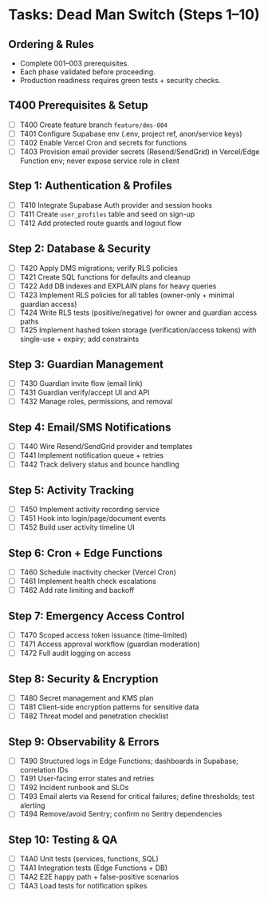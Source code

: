 # Tasks: Dead Man Switch (Steps 1–10)

## Ordering & Rules

- Complete 001–003 prerequisites.
- Each phase validated before proceeding.
- Production readiness requires green tests + security checks.

## T400 Prerequisites & Setup

- [ ] T400 Create feature branch `feature/dms-004`
- [ ] T401 Configure Supabase env (.env, project ref, anon/service keys)
- [ ] T402 Enable Vercel Cron and secrets for functions
- [ ] T403 Provision email provider secrets (Resend/SendGrid) in Vercel/Edge Function env; never expose service role in client

## Step 1: Authentication & Profiles

- [ ] T410 Integrate Supabase Auth provider and session hooks
- [ ] T411 Create `user_profiles` table and seed on sign-up
- [ ] T412 Add protected route guards and logout flow

## Step 2: Database & Security

- [ ] T420 Apply DMS migrations; verify RLS policies
- [ ] T421 Create SQL functions for defaults and cleanup
- [ ] T422 Add DB indexes and EXPLAIN plans for heavy queries
- [ ] T423 Implement RLS policies for all tables (owner-only + minimal guardian access)
- [ ] T424 Write RLS tests (positive/negative) for owner and guardian access paths
- [ ] T425 Implement hashed token storage (verification/access tokens) with single-use + expiry; add constraints

## Step 3: Guardian Management

- [ ] T430 Guardian invite flow (email link)
- [ ] T431 Guardian verify/accept UI and API
- [ ] T432 Manage roles, permissions, and removal

## Step 4: Email/SMS Notifications

- [ ] T440 Wire Resend/SendGrid provider and templates
- [ ] T441 Implement notification queue + retries
- [ ] T442 Track delivery status and bounce handling

## Step 5: Activity Tracking

- [ ] T450 Implement activity recording service
- [ ] T451 Hook into login/page/document events
- [ ] T452 Build user activity timeline UI

## Step 6: Cron + Edge Functions

- [ ] T460 Schedule inactivity checker (Vercel Cron)
- [ ] T461 Implement health check escalations
- [ ] T462 Add rate limiting and backoff

## Step 7: Emergency Access Control

- [ ] T470 Scoped access token issuance (time-limited)
- [ ] T471 Access approval workflow (guardian moderation)
- [ ] T472 Full audit logging on access

## Step 8: Security & Encryption

- [ ] T480 Secret management and KMS plan
- [ ] T481 Client-side encryption patterns for sensitive data
- [ ] T482 Threat model and penetration checklist

## Step 9: Observability & Errors

- [ ] T490 Structured logs in Edge Functions; dashboards in Supabase; correlation IDs
- [ ] T491 User-facing error states and retries
- [ ] T492 Incident runbook and SLOs
- [ ] T493 Email alerts via Resend for critical failures; define thresholds; test alerting
- [ ] T494 Remove/avoid Sentry; confirm no Sentry dependencies

## Step 10: Testing & QA

- [ ] T4A0 Unit tests (services, functions, SQL)
- [ ] T4A1 Integration tests (Edge Functions + DB)
- [ ] T4A2 E2E happy path + false-positive scenarios
- [ ] T4A3 Load tests for notification spikes

